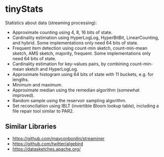 # tinyStats

Statistics about data (streaming processing):

* Approximate counting using 4, 8, 16 bits of state.
* Cardinality estimation using HyperLogLog, HyperBitBit, LinearCounting, and hybrid. Some implementations only need 64 bits of state.
* Frequent item detection using count-min sketch, count-min-mean sketch, AMS sketch, majority, frequent. Some implementations only need 64 bits of state.
* Cardinality estimation for key-values pairs, by combining count-min-mean sketch and HyperLogLog.
* Approximate histogram using 64 bits of state with 11 buckets, e.g. for lengths.
* Minimum and maximum.
* Approximate median using the remedian algorithm (somewhat improved).
* Random sample using the reservoir sampling algorithm.
* Set reconciliation using IBLT (invertible Bloom lookup table), including a file repair tool similar to PAR2.

## Similar Libraries

* https://github.com/mayconbordin/streaminer
* https://github.com/twitter/algebird
* https://datasketches.apache.org/
